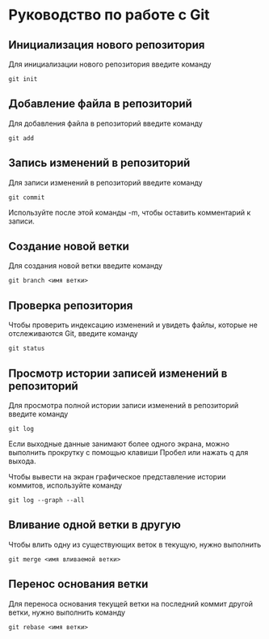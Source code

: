# Руководство по работе с Git

## Инициализация нового репозитория

Для инициализации нового репозитория введите команду 

```
git init
```
## Добавление файла в репозиторий

Для добавления файла в репозиторий введите команду

```
git add
```
## Запись изменений в репозиторий

Для записи изменений в репозиторий введите команду

```
git commit
```

Используйте после этой команды -m, чтобы оставить комментарий к записи. 

## Создание новой ветки

Для создания новой ветки введите команду

```
git branch <имя ветки>
```

## Проверка репозитория

Чтобы проверить индексацию изменений и увидеть файлы, которые не отслеживаются Git, введите команду

```
git status
```
## Просмотр истории записей изменений в репозиторий

Для просмотра полной истории записи изменений в репозиторий введите команду 

```
git log
```

Если выходные данные занимают более одного экрана, можно выполнить прокрутку с помощью клавиши Пробел или нажать q для выхода.

Чтобы вывести на экран графическое представление истории коммитов, используйте команду

```
git log --graph --all
```

## Вливание одной ветки в другую

Чтобы влить одну из существующих веток в текущую, нужно выполнить 

```
git merge <имя вливаемой ветки>
```
## Перенос основания ветки

Для переноса основания текущей ветки на последний коммит другой ветки, нужно выполнить команду

```
git rebase <имя ветки>
```